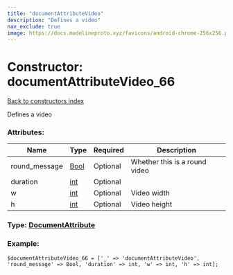 ```yaml
---
title: "documentAttributeVideo"
description: "Defines a video"
nav_exclude: true
image: https://docs.madelineproto.xyz/favicons/android-chrome-256x256.png
---
```

# Constructor: documentAttributeVideo\_66  
[Back to constructors index](/API_docs/constructors/index.html)



Defines a video

### Attributes:

| Name     |    Type       | Required | Description |
|----------|---------------|----------|-------------|
|round\_message|[Bool](/API_docs/types/Bool.html) | Optional|Whether this is a round video|
|duration|[int](/API_docs/types/int.html) | Optional|
|w|[int](/API_docs/types/int.html) | Optional|Video width|
|h|[int](/API_docs/types/int.html) | Optional|Video height|



### Type: [DocumentAttribute](/API_docs/types/DocumentAttribute.html)


### Example:

```
$documentAttributeVideo_66 = ['_' => 'documentAttributeVideo', 'round_message' => Bool, 'duration' => int, 'w' => int, 'h' => int];
```  
